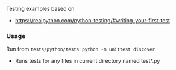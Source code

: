 Testing examples based on
- https://realpython.com/python-testing/#writing-your-first-test

### Usage
Run from `tests/python/tests`:
```python -m unittest discover```
- Runs tests for any files in current directory named test*.py